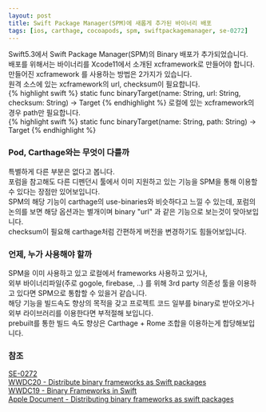 ```yaml
---
layout: post
title: Swift Package Manager(SPM)에 새롭게 추가된 바이너리 배포
tags: [ios, carthage, cocoapods, spm, swiftpackagemanager, se-0272]
---
```

Swift5.3에서 Swift Package Manager(SPM)의 Binary 배포가 추가되었습니다.  
배포를 위해서는 바이너리를 Xcode11에서 소개된 xcframework로 만들어야 합니다.  
만들어진 xcframework 를 사용하는 방법은 2가지가 있습니다.  
원격 소스에 있는 xcframework의 url, checksum이 필요합니다.  
{% highlight swift %}
static func binaryTarget(name: String, url: String, checksum: String) -> Target
{% endhighlight %}
로컬에 있는 xcframework의 경우 path만 필요합니다.  
{% highlight swift %}
static func binaryTarget(name: String, path: String) -> Target
{% endhighlight %}
  
### Pod, Carthage와는 무엇이 다를까  
특별하게 다른 부분은 없다고 봅니다.  
포럼을 참고해도 다른 디펜던시 툴에서 이미 지원하고 있는 기능을 SPM을 통해 이용할 수 있다는 장점만 있어보입니다.  
SPM의 해당 기능이 carthage의 use-binaries와 비슷하다고 느낄 수 있는데, 포럼의 논의를 보면 해당 옵션과는 별개이며 binary "url" 과 같은 기능으로 보는것이 맞아보입니다.  
checksum이 필요해 carthage처럼 간편하게 버전을 변경하기도 힘들어보입니다.  
  
### 언제, 누가 사용해야 할까  
SPM을 이미 사용하고 있고 로컬에서 frameworks 사용하고 있거나,  
외부 바이너리파일(주로 gogole, firebase, ..) 를 위해 3rd party 의존성 툴을 이용하고 있다면 SPM으로 통합할 수 있을거 같습니다.  
해당 기능을 빌드속도 향상의 목적을 갖고 프로젝트 코드 일부를 binary로 받아오거나 외부 라이브러리를 이용한다면 부적절해 보입니다.  
prebuilt를 통한 빌드 속도 향상은 Carthage + Rome 조합을 이용하는게 합당해보입니다.  
  
### 참조
[SE-0272](https://github.com/apple/swift-evolution/blob/master/proposals/0272-swiftpm-binary-dependencies.md)  
[WWDC20 - Distribute binary frameworks as Swift packages](https://developer.apple.com/wwdc20/10147)  
[WWDC19 - Binary Frameworks in Swift](https://developer.apple.com/wwdc19/416)  
[Apple Document - Distributing binary frameworks as swift packages](https://developer.apple.com/documentation/swift_packages/distributing_binary_frameworks_as_swift_packages)

